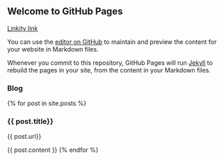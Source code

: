 ## Welcome to GitHub Pages

[Linkity link](https://google.com)

You can use the [editor on GitHub](https://github.com/matthewrecord/testblog/edit/gh-pages/index.md) to maintain and preview the content for your website in Markdown files.

Whenever you commit to this repository, GitHub Pages will run [Jekyll](https://jekyllrb.com/) to rebuild the pages in your site, from the content in your Markdown files.

### Blog


{% for post in site.posts %}
### {{ post.title}}
{{ post.url}}

{{ post.content }}
{% endfor %}
